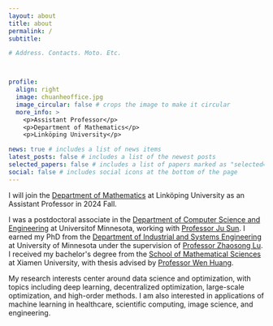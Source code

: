 ```yaml
---
layout: about
title: about
permalink: /
subtitle:

# Address. Contacts. Moto. Etc.



profile:
  align: right
  image: chuanheoffice.jpg
  image_circular: false # crops the image to make it circular
  more_info: >
    <p>Assistant Professor</p>
    <p>Department of Mathematics</p>
    <p>Linköping University</p>

news: true # includes a list of news items
latest_posts: false # includes a list of the newest posts
selected_papers: false # includes a list of papers marked as "selected={true}"
social: false # includes social icons at the bottom of the page
---
```



I will join the <a href='https://liu.se/en/organisation/liu/mai'>Department of Mathematics</a> at Linköping University as an Assistant Professor in 2024 Fall.  

I was a postdoctoral associate in the <a href='https://cse.umn.edu/cs'>Department of Computer Science and Engineering</a> at Universitof Minnesota, working with <a href='https://sunju.org/'>Professor Ju Sun</a>. I earned my PhD from the <a href='https://cse.umn.edu/isye'>Department of Industrial and Systems Engineering</a> at University of Minnesota under the supervision of <a href='https://zhaosong-lu.github.io/index.html'>Professor Zhaosong Lu</a>. I received my bachelor's degree from the <a href='https://math.xmu.edu.cn/en/'>School of Mathematical Sciences</a> at Xiamen University, with thesis advised by <a href='https://www.math.fsu.edu/~whuang2/'>Professor Wen Huang</a>. 

My research interests center around data science and optimization, with topics including deep learning, decentralized optimization, large-scale optimization, and high-order methods. I am also interested in applications of machine learning in healthcare, scientific computing, image science, and engineering.

